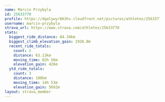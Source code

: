 ```yaml
---
name: Marcin Przybyla
id: 25633770
profile: https://dgalywyr863hv.cloudfront.net/pictures/athletes/25633770/12947173/2/large.jpg
username: marcin-przybyla
strava_url: https://www.strava.com/athletes/25633770
stats:
  biggest_ride_distance: 84.34km
  biggest_climb_elevation_gain: 1926.8m
  recent_ride_totals:
    count: 2
    distance: 63.13km
    moving_time: 02h 56m
    elevation_gain: 426m
  ytd_ride_totals:
    count: 3
    distance: 180km
    moving_time: 14h 53m
    elevation_gain: 5692m
layout: strava_member
--- 
```


